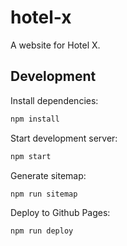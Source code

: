 # hotel-x

A website for Hotel X.

## Development

Install dependencies:

```sh
npm install
```

Start development server:

```sh
npm start
```

Generate sitemap:

```sh
npm run sitemap
```

Deploy to Github Pages:

```sh
npm run deploy
```
